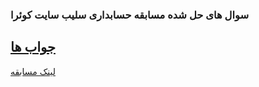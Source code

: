 
### سوال های حل شده مسابقه حسابداری سلیب سایت کوئرا

[جواب ها](Finance/queries.py)
---
[لینک مسابقه](https://quera.org/contest/assignments/37739/problems/129619)
